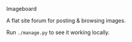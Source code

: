 Imageboard

A flat site forum for posting & browsing images.

Run `./manage.py` to see it working locally.
